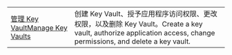 |  |  |
|---------|---------|
| <span data-ttu-id="903ee-101">[管理 Key Vault][1]</span><span class="sxs-lookup"><span data-stu-id="903ee-101">[Manage Key Vaults][1]</span></span> | <span data-ttu-id="903ee-102">创建 Key Vault、授予应用程序访问权限、更改权限，以及删除 Key Vault。</span><span class="sxs-lookup"><span data-stu-id="903ee-102">Create a key vault, authorize application access, change permissions, and delete a key vault.</span></span> |

[1]: https://azure.microsoft.com/en-us/resources/samples/key-vault-java-manage-key-vaults/